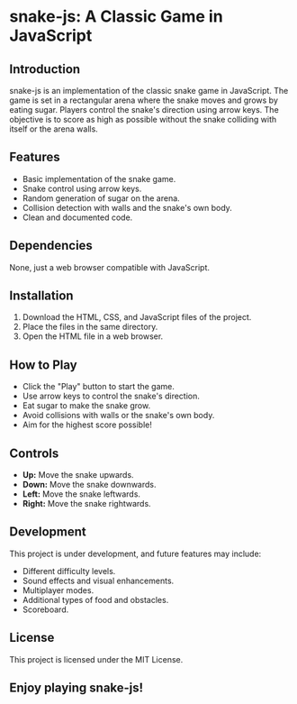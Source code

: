 # snake-js: A Classic Game in JavaScript

## Introduction

snake-js is an implementation of the classic snake game in JavaScript. The game is set in a rectangular arena where the snake moves and grows by eating sugar. Players control the snake's direction using arrow keys. The objective is to score as high as possible without the snake colliding with itself or the arena walls.

## Features

- Basic implementation of the snake game.
- Snake control using arrow keys.
- Random generation of sugar on the arena.
- Collision detection with walls and the snake's own body.
- Clean and documented code.

## Dependencies

None, just a web browser compatible with JavaScript.

## Installation

1. Download the HTML, CSS, and JavaScript files of the project.
2. Place the files in the same directory.
3. Open the HTML file in a web browser.

## How to Play

- Click the "Play" button to start the game.
- Use arrow keys to control the snake's direction.
- Eat sugar to make the snake grow.
- Avoid collisions with walls or the snake's own body.
- Aim for the highest score possible!

## Controls

- **Up:** Move the snake upwards.
- **Down:** Move the snake downwards.
- **Left:** Move the snake leftwards.
- **Right:** Move the snake rightwards.

## Development

This project is under development, and future features may include:

- Different difficulty levels.
- Sound effects and visual enhancements.
- Multiplayer modes.
- Additional types of food and obstacles.
- Scoreboard.

## License

This project is licensed under the MIT License.

## Enjoy playing snake-js!
